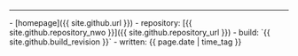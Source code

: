<hr>
- [homepage]({{ site.github.url }})
- repository: [{{ site.github.repository_nwo }}]({{ site.github.repository_url }})
- build: `{{ site.github.build_revision }}`
- written: {{ page.date | time_tag }}

<script type="text/javascript">
document.querySelector('body').classList.add('markdown-body');
</script>
